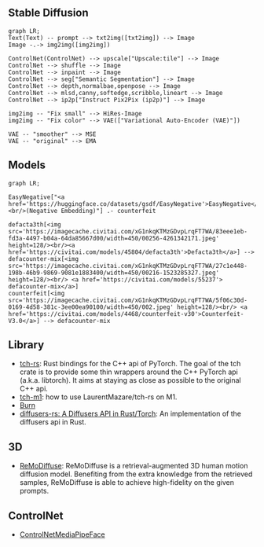 ## Stable Diffusion

```mermaid
graph LR;
Text(Text) -- prompt --> txt2img([txt2img]) --> Image
Image -.-> img2img([img2img])

ControlNet(ControlNet) --> upscale["Upscale:tile"] --> Image
ControlNet --> shuffle --> Image
ControlNet --> inpaint --> Image
ControlNet --> seg["Semantic Segmentation"] --> Image
ControlNet --> depth,normalbae,openpose --> Image
ControlNet --> mlsd,canny,softedge,scribble,lineart --> Image
ControlNet --> ip2p["Instruct Pix2Pix (ip2p)"] --> Image

img2img -- "Fix small" --> HiRes-Image
img2img -- "Fix color" --> VAE(["Variational Auto-Encoder (VAE)"])

VAE -- "smoother" --> MSE
VAE -- "original" --> EMA
```

## Models

```mermaid
graph LR;

EasyNegative["<a href='https://huggingface.co/datasets/gsdf/EasyNegative'>EasyNegative</a><br/>(Negative Embedding)"] .- counterfeit

defacta3th[<img src='https://imagecache.civitai.com/xG1nkqKTMzGDvpLrqFT7WA/83eee1eb-fd3a-4497-b04a-64da85667d00/width=450/00256-4261342171.jpeg' height=128/><br/><a href='https://civitai.com/models/45804/defacta3th'>Defacta3th</a>] --> defacounter-mix[<img src='https://imagecache.civitai.com/xG1nkqKTMzGDvpLrqFT7WA/27c1e448-198b-46b9-9869-9081e1883400/width=450/00216-1523285327.jpeg' height=128/><br/> <a href='https://civitai.com/models/55237'> defacounter-mix</a>]
counterfeit[<img src='https://imagecache.civitai.com/xG1nkqKTMzGDvpLrqFT7WA/5f06c30d-0169-4d58-381c-3ee00ea90100/width=450/002.jpeg' height=128/><br/> <a href='https://civitai.com/models/4468/counterfeit-v30'>Counterfeit-V3.0</a>] --> defacounter-mix
```

## Library

- [tch-rs](https://github.com/LaurentMazare/tch-rs): Rust bindings for the C++ api of PyTorch. The goal of the tch crate is to provide some thin wrappers around the C++ PyTorch api (a.k.a. libtorch). It aims at staying as close as possible to the original C++ api.
- [tch-m1](https://github.com/ssoudan/tch-m1): how to use LaurentMazare/tch-rs on M1.
- [Burn](https://burn-rs.github.io/)
- [diffusers-rs: A Diffusers API in Rust/Torch](https://github.com/LaurentMazare/diffusers-rs): An implementation of the diffusers api in Rust.

## 3D

- [ReMoDiffuse](https://mingyuan-zhang.github.io/projects/ReMoDiffuse.html): ReMoDiffuse is a retrieval-augmented 3D human motion diffusion model. Benefiting from the extra knowledge from the retrieved samples, ReMoDiffuse is able to achieve high-fidelity on the given prompts.

## ControlNet

- [ControlNetMediaPipeFace](https://huggingface.co/spaces/CrucibleAI/ControlNetMediaPipeFaceSD21)
